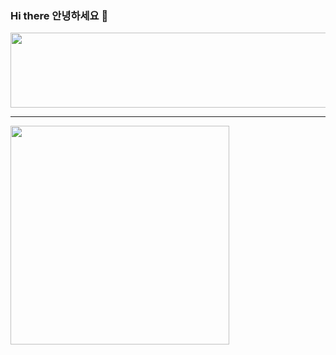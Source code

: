 <!-- introduce -->
### Hi there 안녕하세요 👋
<!-- <a href="https://github.com/jaeyumn"><img src="./static/giphy.gif" width="200"/></a> -->
<!-- <img
  src="https://render.gitanimals.org/farms/jaeyumn"
  width="600"
  height="300"
/> -->
<img
  src="https://render.gitanimals.org/lines/jaeyumn"
  width="600"
  height="120"
/>

<hr>

<!-- <img align="center" src="http://mazassumnida.wtf/api/v2/generate_badge?boj=wkdrngodsla" width="350" height="auto" /> -->
<img align="center" src="https://github-readme-stats.vercel.app/api/top-langs/?username=jaeyumn&layout=compact" width="350" height="auto" />

